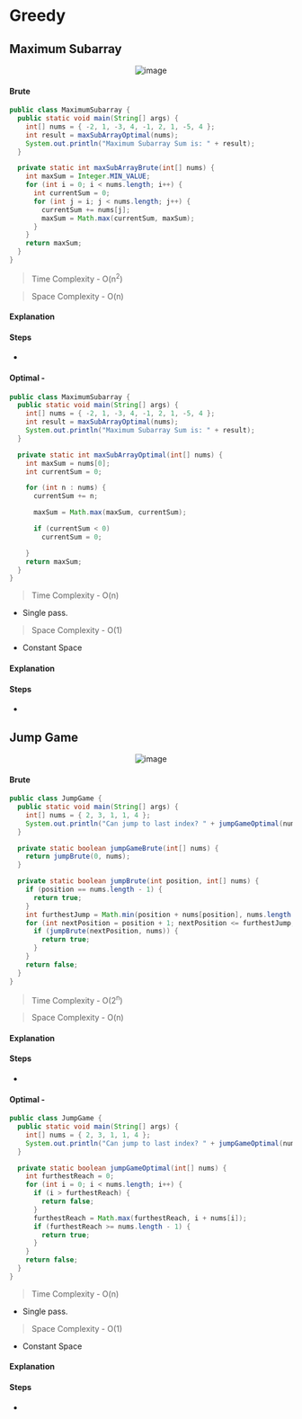 # **Greedy**

## **Maximum Subarray**
<div align="center">
  <img alt="image" src="assets/Untitled-21.png" />
</div>

#### Brute 

```java
public class MaximumSubarray {
  public static void main(String[] args) {
    int[] nums = { -2, 1, -3, 4, -1, 2, 1, -5, 4 };
    int result = maxSubArrayOptimal(nums);
    System.out.println("Maximum Subarray Sum is: " + result);
  }

  private static int maxSubArrayBrute(int[] nums) {
    int maxSum = Integer.MIN_VALUE;
    for (int i = 0; i < nums.length; i++) {
      int currentSum = 0;
      for (int j = i; j < nums.length; j++) {
        currentSum += nums[j];
        maxSum = Math.max(currentSum, maxSum);
      }
    }
    return maxSum;
  }
}

```
>Time Complexity - O(n<sup>2</sup>)

>Space Complexity - O(n)

#### Explanation

#### Steps

-

#### Optimal - 
```java
public class MaximumSubarray {
  public static void main(String[] args) {
    int[] nums = { -2, 1, -3, 4, -1, 2, 1, -5, 4 };
    int result = maxSubArrayOptimal(nums);
    System.out.println("Maximum Subarray Sum is: " + result);
  }

  private static int maxSubArrayOptimal(int[] nums) {
    int maxSum = nums[0];
    int currentSum = 0;

    for (int n : nums) {
      currentSum += n;

      maxSum = Math.max(maxSum, currentSum);

      if (currentSum < 0)
        currentSum = 0;

    }
    return maxSum;
  }
}
```

>Time Complexity - O(n)
- Single pass.
>Space Complexity - O(1)
- Constant Space
#### Explanation
#### Steps

-


## **Jump Game**
<div align="center">
  <img alt="image" src="assets/Untitled-22.png" />
</div>

#### Brute 
```java
public class JumpGame {
  public static void main(String[] args) {
    int[] nums = { 2, 3, 1, 1, 4 };
    System.out.println("Can jump to last index? " + jumpGameOptimal(nums));
  }

  private static boolean jumpGameBrute(int[] nums) {
    return jumpBrute(0, nums);
  }

  private static boolean jumpBrute(int position, int[] nums) {
    if (position == nums.length - 1) {
      return true;
    }
    int furthestJump = Math.min(position + nums[position], nums.length - 1);
    for (int nextPosition = position + 1; nextPosition <= furthestJump; nextPosition++) {
      if (jumpBrute(nextPosition, nums)) {
        return true;
      }
    }
    return false;
  }
}
```
>Time Complexity - O(2<sup>n</sup>)

>Space Complexity - O(n)

#### Explanation

#### Steps

-

#### Optimal - 
```java
public class JumpGame {
  public static void main(String[] args) {
    int[] nums = { 2, 3, 1, 1, 4 };
    System.out.println("Can jump to last index? " + jumpGameOptimal(nums));
  }

  private static boolean jumpGameOptimal(int[] nums) {
    int furthestReach = 0;
    for (int i = 0; i < nums.length; i++) {
      if (i > furthestReach) {
        return false;
      }
      furthestReach = Math.max(furthestReach, i + nums[i]);
      if (furthestReach >= nums.length - 1) {
        return true;
      }
    }
    return false;
  }
}
```

>Time Complexity - O(n)
- Single pass.
>Space Complexity - O(1)
- Constant Space
#### Explanation
#### Steps

-


